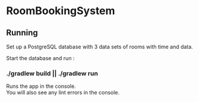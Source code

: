 # RoomBookingSystem

## Running

Set up a PostgreSQL database with 3 data sets of rooms with time and data.

Start the database and run :

### ./gradlew build || ./gradlew run

Runs the app in the console.<br>
You will also see any lint errors in the console.

